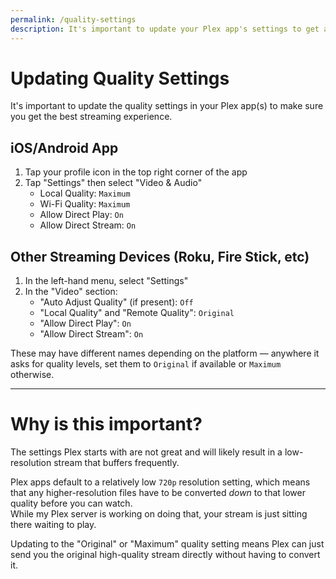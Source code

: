 ```yaml
---
permalink: /quality-settings
description: It's important to update your Plex app's settings to get a high-quality streaming experience.
---
```

# Updating Quality Settings

It's important to update the quality settings in your Plex app(s) to make sure you get the best streaming experience.

## iOS/Android App

1. Tap your profile icon in the top right corner of the app
2. Tap "Settings" then select "Video & Audio"
   * Local Quality: `Maximum`
   * Wi-Fi Quality: `Maximum`
   * Allow Direct Play: `On`
   * Allow Direct Stream: `On`

## Other Streaming Devices (Roku, Fire Stick, etc)

1. In the left-hand menu, select "Settings"
2. In the "Video" section:
   * "Auto Adjust Quality" (if present): `Off`
   * "Local Quality" and "Remote Quality": `Original`
   * "Allow Direct Play": `On`
   * "Allow Direct Stream": `On`

These may have different names depending on the platform — anywhere it asks for quality levels, set them to `Original` if available or `Maximum` otherwise.

-----

# Why is this important?

The settings Plex starts with are not great and will likely result in a low-resolution stream that buffers frequently.

Plex apps default to a relatively low `720p` resolution setting, which means that any higher-resolution files have to be converted _down_ to that lower quality before you can watch.  
While my Plex server is working on doing that, your stream is just sitting there waiting to play.

Updating to the "Original" or "Maximum" quality setting means Plex can just send you the original high-quality stream directly without having to convert it.
